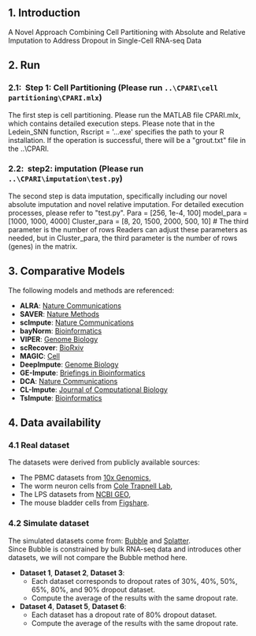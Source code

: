 ## 1. Introduction

A Novel Approach Combining Cell Partitioning with Absolute and Relative Imputation to Address Dropout in Single-Cell RNA-seq Data

## 2. Run

### 2.1:&nbsp;&nbsp;Step 1: Cell Partitioning (Please run `..\CPARI\cell partitioning\CPARI.mlx`)

The first step is cell partitioning. Please run the MATLAB file CPARI.mlx, which contains detailed execution steps.
Please note that in the Ledein_SNN function, Rscript = '...exe' specifies the path to your R installation. If the operation is successful, there will be a "grout.txt" file in the ..\CPARI\.

<!-- 1.Import raw data
addpath(genpath('./'))
%iniData = readtabe('raw.txt', 'Delimiter', '\t', 'ReadRowNames', true, 'ReadVariableNames',true);
%disp(iniData)
%insertformattxt()%
%iniData = readtable('output_file.txt', 'Delimiter', '\t', 'ReadRowNames', true, 'ReadVariableNames',true);
%iniData = readtable('scRNAseq.txt');
iniData = readtable('gene_cell.csv');
disp(size(iniData))
% iniData(1, :) = [];
matrix_data=table2array(iniData)
%[~, unique_indices, ~] = unique(matrix_data, 'rows', 'stable');
%duplicate_indices = setdiff(1:size(matrix_data, 1), unique_indices);

2.Preprocessing 
tic;
minGenes = 0; minCells = 0; libararyflag = 0; logNormalize = 1;  
proData = preprocessing(iniData, minCells, minGenes, libararyflag,logNormalize);
M=proData.data

3.Select informative genes used for cell partitioning
id = gene_selection(M,iniData);%This section will generate plots to aid reader understanding.

4.Cell partitioning
%Note that in the Ledein_SNN function, Rscript = 'D:\R\R-4.3.1\bin\Rscript.exe'; is the path to your R installation.
M0 = M(id,:);
K = []; % the cluster numbers can be givn by user.
numCores = 1; 
system_used = 'Mac';
accelerate = 1;%0--------0.9982
label = [];
[group,coph] = partitioning(iniData,M0,K,numCores,system_used,accelerate,label); -->
### 2.2:&nbsp;&nbsp;step2: imputation (Please run `..\CPARI\imputation\test.py`)
The second step is data imputation, specifically including our novel absolute imputation and novel relative imputation. For detailed execution processes, please refer to "test.py".
Para = [256, 1e-4, 100]
model_para = [1000, 1000, 4000]
Cluster_para = [8, 20, 1500, 2000, 500, 10] # The third parameter is the number of rows
Readers can adjust these parameters as needed, but in Cluster_para, the third parameter is the number of rows (genes) in the matrix.
<!-- 1.
def run_script(script_name):
    try:
        subprocess.run(['python', script_name], check=True)
        print(f"{script_name} executed successfully.")
    except subprocess.CalledProcessError as e:
        print(f"An error occurred while running {script_name}: {e}")
if __name__ == "__main__":
    scripts = [
        'identification.py',
        'rawdata_divide.py',
        'Runmodel.py',
        'divide_reconstrtor.py',
        'whole_reconstrtor.py'
    ]
    for script in scripts:
        run_script(script)
-->
## 3. Comparative Models
The following models and methods are referenced:

- **ALRA**: [Nature Communications](https://www.nature.com/articles/s41467-021-27729-z)
- **SAVER**: [Nature Methods](https://www.nature.com/articles/s41592-018-0033-z)
- **scImpute**: [Nature Communications](https://www.nature.com/articles/s41467-018-03405-7)
- **bayNorm**: [Bioinformatics](https://academic.oup.com/bioinformatics/article/36/4/1174/5581401)
- **VIPER**: [Genome Biology](https://link.springer.com/article/10.1186/s13059-018-1575-1)
- **scRecover**: [BioRxiv](https://www.biorxiv.org/content/10.1101/665323v1.abstract)
- **MAGIC**: [Cell](https://www.cell.com/cell/fulltext/S0092-8674(18)30724-4)
- **DeepImpute**: [Genome Biology](https://link.springer.com/article/10.1186/s13059-019-1837-6)
- **GE-Impute**: [Briefings in Bioinformatics](https://academic.oup.com/bib/article/23/5/bbac313/6651303?login=false)
- **DCA**: [Nature Communications](https://www.nature.com/articles/s41467-018-07931-2)
- **CL-Impute**: [Journal of Computational Biology](https://www.sciencedirect.com/science/article/abs/pii/S001048252300728X)
- **TsImpute**: [Bioinformatics](https://academic.oup.com/bioinformatics/article/39/12/btad731/7457483)

## 4. Data availability
### 4.1 Real dataset
The datasets were derived from publicly available sources: 
- The PBMC datasets from [10x Genomics](https://support.10xgenomics.com/single-cell-gene-expression/datasets/2.1.0/pbmc4k),
- The worm neuron cells from [Cole Trapnell Lab](https://cole-trapnell-lab.github.io/worm-rna/docs/),
- The LPS datasets from [NCBI GEO](https://www.ncbi.nlm.nih.gov/geo/query/acc.cgi?acc=GSE17721),
- The mouse bladder cells from [Figshare](https://figshare.com/s/865e694ad06d5857db4b).
### 4.2 Simulate dataset
The simulated datasets come from: [Bubble](https://academic.oup.com/bib/article/24/1/bbac580/6960616) and [Splatter](https://link.springer.com/article/10.1186/s13059-017-1305-0).  
Since Bubble is constrained by bulk RNA-seq data and introduces other datasets, we will not compare the Bubble method here.
- **Dataset 1**, **Dataset 2**, **Dataset 3**:
  - Each dataset corresponds to dropout rates of 30%, 40%, 50%, 65%, 80%, and 90% dropout dataset.
  - Compute the average of the results with the same dropout rate.
- **Dataset 4**, **Dataset 5**, **Dataset 6**:
  - Each dataset has a dropout rate of 80% dropout dataset.
  - Compute the average of the results with the same dropout rate.





